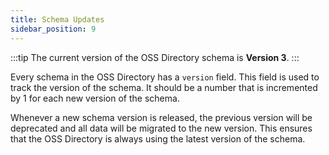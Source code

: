 ```yaml
---
title: Schema Updates
sidebar_position: 9
---
```


:::tip
The current version of the OSS Directory schema is **Version 3**.
:::

Every schema in the OSS Directory has a `version` field. This field is used to track the version of the schema. It should be a number that is incremented by 1 for each new version of the schema.

Whenever a new schema version is released, the previous version will be deprecated and all data will be migrated to the new version. This ensures that the OSS Directory is always using the latest version of the schema.
